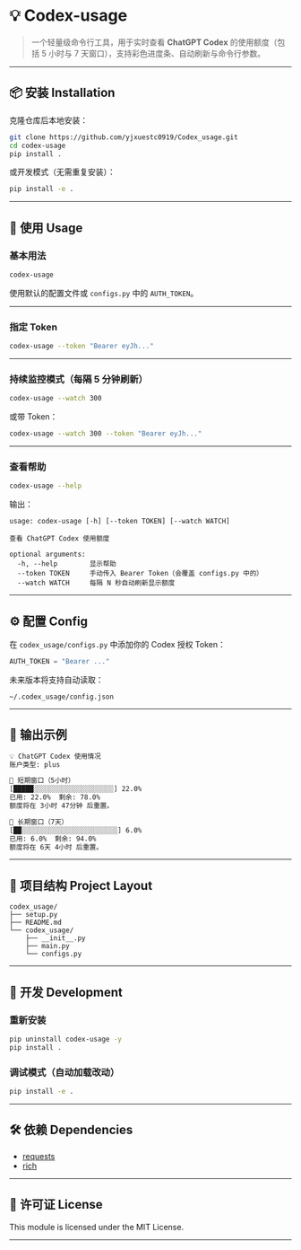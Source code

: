 
# 💡 Codex-usage

> 一个轻量级命令行工具，用于实时查看 **ChatGPT Codex** 的使用额度（包括 5 小时与 7 天窗口），支持彩色进度条、自动刷新与命令行参数。

---

## 📦 安装 Installation

克隆仓库后本地安装：

```bash
git clone https://github.com/yjxuestc0919/Codex_usage.git
cd codex-usage
pip install .
````

或开发模式（无需重复安装）：

```bash
pip install -e .
```

---

## 🧩 使用 Usage

### 基本用法

```bash
codex-usage
```

使用默认的配置文件或 `configs.py` 中的 `AUTH_TOKEN`。

---

### 指定 Token

```bash
codex-usage --token "Bearer eyJh..."
```

---

### 持续监控模式（每隔 5 分钟刷新）

```bash
codex-usage --watch 300
```

或带 Token：

```bash
codex-usage --watch 300 --token "Bearer eyJh..."
```

---

### 查看帮助

```bash
codex-usage --help
```

输出：

```
usage: codex-usage [-h] [--token TOKEN] [--watch WATCH]

查看 ChatGPT Codex 使用额度

optional arguments:
  -h, --help        显示帮助
  --token TOKEN     手动传入 Bearer Token（会覆盖 configs.py 中的）
  --watch WATCH     每隔 N 秒自动刷新显示额度
```

---

## ⚙️ 配置 Config

在 `codex_usage/configs.py` 中添加你的 Codex 授权 Token：

```python
AUTH_TOKEN = "Bearer ..."
```

未来版本将支持自动读取：

```
~/.codex_usage/config.json
```

---

## 🧠 输出示例

```bash
💡 ChatGPT Codex 使用情况
账户类型: plus

🔹 短期窗口（5小时）
[█████░░░░░░░░░░░░░░░░░░░░] 22.0%
已用: 22.0%  剩余: 78.0%
额度将在 3小时 47分钟 后重置。

🔹 长期窗口（7天）
[██░░░░░░░░░░░░░░░░░░░░░░░░] 6.0%
已用: 6.0%  剩余: 94.0%
额度将在 6天 4小时 后重置。
```

---

## 📁 项目结构 Project Layout

```
codex_usage/
├── setup.py
├── README.md
└── codex_usage/
    ├── __init__.py
    ├── main.py
    └── configs.py
```

---

## 🧰 开发 Development

### 重新安装

```bash
pip uninstall codex-usage -y
pip install .
```

### 调试模式（自动加载改动）

```bash
pip install -e .
```

---

## 🛠️ 依赖 Dependencies

* [requests](https://pypi.org/project/requests/)
* [rich](https://pypi.org/project/rich/)

---

## 🧾 许可证 License

This module is licensed under the MIT License.

---

